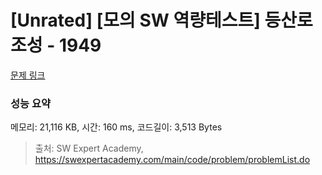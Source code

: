 # [Unrated] [모의 SW 역량테스트] 등산로 조성 - 1949 

[문제 링크](https://swexpertacademy.com/main/code/problem/problemDetail.do?contestProbId=AV5PoOKKAPIDFAUq) 

### 성능 요약

메모리: 21,116 KB, 시간: 160 ms, 코드길이: 3,513 Bytes



> 출처: SW Expert Academy, https://swexpertacademy.com/main/code/problem/problemList.do